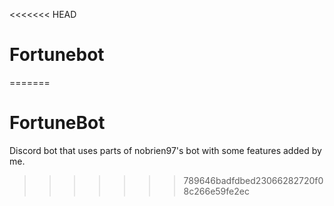 <<<<<<< HEAD
# Fortunebot
=======
# FortuneBot
Discord bot that uses parts of nobrien97's bot with some features added by me.
>>>>>>> 789646badfdbed23066282720f08c266e59fe2ec
